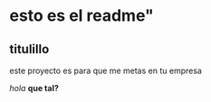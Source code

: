 # esto es el readme"
## titulillo

este proyecto es para que me metas en tu empresa

<i>hola</i>
<b>que tal?</b>
